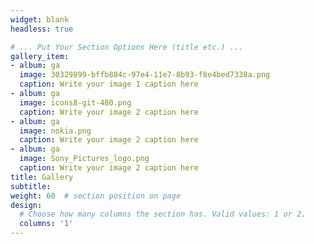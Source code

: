 ```yaml
---
widget: blank
headless: true

# ... Put Your Section Options Here (title etc.) ...
gallery_item:
- album: ga
  image: 30329899-bffb884c-97e4-11e7-8b93-f8e4bed7338a.png
  caption: Write your image 1 caption here
- album: ga
  image: icons8-git-480.png
  caption: Write your image 2 caption here
- album: ga
  image: nokia.png
  caption: Write your image 2 caption here
- album: ga
  image: Sony_Pictures_logo.png
  caption: Write your image 2 caption here
title: Gallery
subtitle:
weight: 60  # section position on page
design:
  # Choose how many columns the section has. Valid values: 1 or 2.
  columns: '1'
---
```

